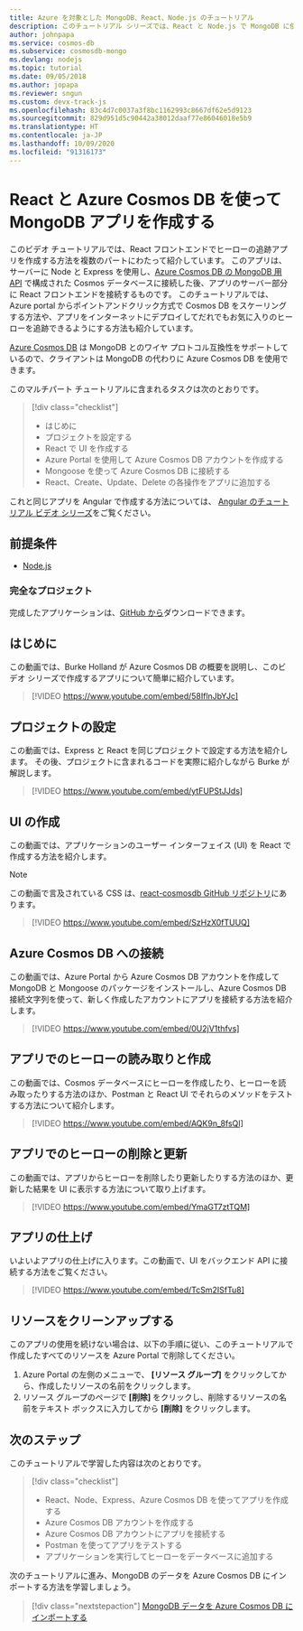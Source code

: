 ```yaml
---
title: Azure を対象とした MongoDB、React、Node.js のチュートリアル
description: このチュートリアル シリーズでは、React と Node.js で MongoDB に使われる API をそのまま使用して、Azure Cosmos DB を対象とした MongoDB アプリを作成する方法について、動画を交えながら説明しています。
author: johnpapa
ms.service: cosmos-db
ms.subservice: cosmosdb-mongo
ms.devlang: nodejs
ms.topic: tutorial
ms.date: 09/05/2018
ms.author: jopapa
ms.reviewer: sngun
ms.custom: devx-track-js
ms.openlocfilehash: 83c4d7c0037a3f8bc1162993c8667df62e5d9123
ms.sourcegitcommit: 829d951d5c90442a38012daaf77e86046018e5b9
ms.translationtype: HT
ms.contentlocale: ja-JP
ms.lasthandoff: 10/09/2020
ms.locfileid: "91316173"
---
```

# <a name="create-a-mongodb-app-with-react-and-azure-cosmos-db"></a>React と Azure Cosmos DB を使って MongoDB アプリを作成する  

このビデオ チュートリアルでは、React フロントエンドでヒーローの追跡アプリを作成する方法を複数のパートにわたって紹介しています。 このアプリは、サーバーに Node と Express を使用し、[Azure Cosmos DB の MongoDB 用 API](mongodb-introduction.md) で構成された Cosmos データベースに接続した後、アプリのサーバー部分に React フロントエンドを接続するものです。 このチュートリアルでは、Azure portal からポイントアンドクリック方式で Cosmos DB をスケーリングする方法や、アプリをインターネットにデプロイしてだれでもお気に入りのヒーローを追跡できるようにする方法も紹介しています。 

[Azure Cosmos DB](https://azure.microsoft.com/services/cosmos-db/) は MongoDB とのワイヤ プロトコル互換性をサポートしているので、クライアントは MongoDB の代わりに Azure Cosmos DB を使用できます。  

このマルチパート チュートリアルに含まれるタスクは次のとおりです。

> [!div class="checklist"]
> * はじめに
> * プロジェクトを設定する
> * React で UI を作成する
> * Azure Portal を使用して Azure Cosmos DB アカウントを作成する
> * Mongoose を使って Azure Cosmos DB に接続する
> * React、Create、Update、Delete の各操作をアプリに追加する

これと同じアプリを Angular で作成する方法については、 [Angular のチュートリアル ビデオ シリーズ](tutorial-develop-mongodb-nodejs.md)をご覧ください。

## <a name="prerequisites"></a>前提条件
* [Node.js](https://www.nodejs.org)

### <a name="finished-project"></a>完全なプロジェクト
完成したアプリケーションは、[GitHub から](https://github.com/Azure-Samples/react-cosmosdb)ダウンロードできます。

## <a name="introduction"></a>はじめに 

この動画では、Burke Holland が Azure Cosmos DB の概要を説明し、このビデオ シリーズで作成するアプリについて簡単に紹介しています。 

> [!VIDEO https://www.youtube.com/embed/58IflnJbYJc]

## <a name="project-setup"></a>プロジェクトの設定

この動画では、Express と React を同じプロジェクトで設定する方法を紹介します。 その後、プロジェクトに含まれるコードを実際に紹介しながら Burke が解説します。

> [!VIDEO https://www.youtube.com/embed/ytFUPStJJds]

## <a name="build-the-ui"></a>UI の作成

この動画では、アプリケーションのユーザー インターフェイス (UI) を React で作成する方法を紹介します。 

> [!NOTE]
> この動画で言及されている CSS は、[react-cosmosdb GitHub リポジトリ](https://github.com/Azure-Samples/react-cosmosdb/blob/master/src/index.css)にあります。

> [!VIDEO https://www.youtube.com/embed/SzHzX0fTUUQ]

## <a name="connect-to-azure-cosmos-db"></a>Azure Cosmos DB への接続

この動画では、Azure Portal から Azure Cosmos DB アカウントを作成して MongoDB と Mongoose のパッケージをインストールし、Azure Cosmos DB 接続文字列を使って、新しく作成したアカウントにアプリを接続する方法を紹介します。 

> [!VIDEO https://www.youtube.com/embed/0U2jV1thfvs]

## <a name="read-and-create-heroes-in-the-app"></a>アプリでのヒーローの読み取りと作成

この動画では、Cosmos データベースにヒーローを作成したり、ヒーローを読み取ったりする方法のほか、Postman と React UI でそれらのメソッドをテストする方法について紹介します。 

> [!VIDEO https://www.youtube.com/embed/AQK9n_8fsQI] 

## <a name="delete-and-update-heroes-in-the-app"></a>アプリでのヒーローの削除と更新

この動画では、アプリからヒーローを削除したり更新したりする方法のほか、更新した結果を UI に表示する方法について取り上げます。 

> [!VIDEO https://www.youtube.com/embed/YmaGT7ztTQM] 

## <a name="complete-the-app"></a>アプリの仕上げ

いよいよアプリの仕上げに入ります。この動画で、UI をバックエンド API に接続する方法をご覧ください。 

> [!VIDEO https://www.youtube.com/embed/TcSm2ISfTu8]

## <a name="clean-up-resources"></a>リソースをクリーンアップする

このアプリの使用を続けない場合は、以下の手順に従い、このチュートリアルで作成したすべてのリソースを Azure Portal で削除してください。 

1. Azure Portal の左側のメニューで、 **[リソース グループ]** をクリックしてから、作成したリソースの名前をクリックします。 
2. リソース グループのページで **[削除]** をクリックし、削除するリソースの名前をテキスト ボックスに入力してから **[削除]** をクリックします。

## <a name="next-steps"></a>次のステップ

このチュートリアルで学習した内容は次のとおりです。

> [!div class="checklist"]
> * React、Node、Express、Azure Cosmos DB を使ってアプリを作成する 
> * Azure Cosmos DB アカウントを作成する
> * Azure Cosmos DB アカウントにアプリを接続する
> * Postman を使ってアプリをテストする
> * アプリケーションを実行してヒーローをデータベースに追加する

次のチュートリアルに進み、MongoDB のデータを Azure Cosmos DB にインポートする方法を学習しましょう。  

> [!div class="nextstepaction"]
> [MongoDB データを Azure Cosmos DB にインポートする](mongodb-migrate.md)
 
